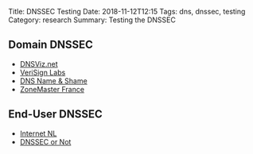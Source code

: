 Title: DNSSEC Testing
Date: 2018-11-12T12:15
Tags: dns, dnssec, testing
Category: research
Summary: Testing the DNSSEC

Domain DNSSEC
-------------

* [DNSViz.net](http://dnsviz.net/d/egbert.net/dnssec/)
* [VeriSign Labs](https://dnssec-analyzer.verisignlabs.com/egbert.net)
* [DNS Name & Shame](https://dnssec-name-and-shame.com/domain/egbert.net)
* [ZoneMaster France](https://www.zonemaster.fr/domain_check)

End-User DNSSEC
---------------

* [Internet NL](http://en.conn.internet.nl/connection/)
* [DNSSEC or Not](http://www.dnssec-or-not.org/)

